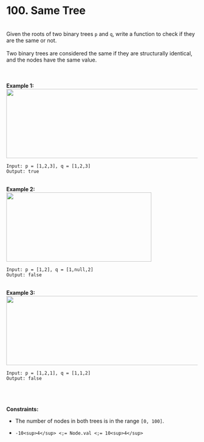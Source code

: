 # 100. Same Tree

<br />Given the roots of two binary trees `p` and `q`, write a function to check if they are the same or not.<br />
<br />Two binary trees are considered the same if they are structurally identical, and the nodes have the same value.<br />
<br /> <br />
<br />**Example 1:**<br />
<img alt="" src="https://assets.leetcode.com/uploads/2020/12/20/ex1.jpg" style="width:622px;height:182px"/>
```
Input: p = [1,2,3], q = [1,2,3]
Output: true
```
<br />**Example 2:**<br />
<img alt="" src="https://assets.leetcode.com/uploads/2020/12/20/ex2.jpg" style="width:382px;height:182px"/>
```
Input: p = [1,2], q = [1,null,2]
Output: false
```
<br />**Example 3:**<br />
<img alt="" src="https://assets.leetcode.com/uploads/2020/12/20/ex3.jpg" style="width:622px;height:182px"/>
```
Input: p = [1,2,1], q = [1,1,2]
Output: false
```
<br /> <br />
<br />**Constraints:**<br />

* The number of nodes in both trees is in the range `[0, 100]`.

* `-10<sup>4</sup> <;= Node.val <;= 10<sup>4</sup>`